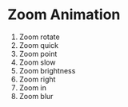 # Zoom Animation

1. Zoom rotate
1. Zoom quick 
1. Zoom point
1. Zoom slow
1. Zoom brightness
1. Zoom right
1. Zoom in
1. Zoom blur

